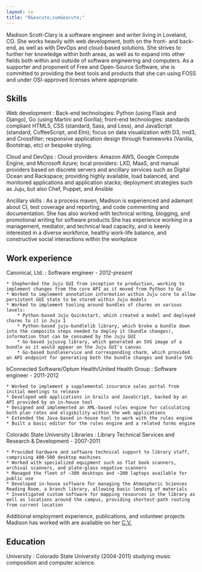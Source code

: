 ```yaml
---
layout: cv
title: "R&eacute;sum&eacute;"
---
```


Madison Scott-Clary is a software engineer and writer living in Loveland, CO. She works heavily with web development, both on the front- and back-end, as well as with DevOps and cloud-based solutions. She strives to further her knowledge within both areas, as well as to expand into other fields both within and outside of software engineering and computers. As a supporter and proponent of Free and Open-Source Software, she is committed to providing the best tools and products that she can using FOSS and under OSI-approved licenses where appropriate.

## Skills

Web development
:   Back-end technologies: Python (using Flask and Django), Go (using Martini and Gorilla); front-end technologies: standards compliant HTML5, CSS (standard, Sass, and Less), and JavaScript (standard, CoffeeScript, and Elm); focus on data visualization with D3, nvd3, and Crossfilter; responsive application design through frameworks (Vanilla, Bootstrap, etc) or bespoke styling.

Cloud and DevOps
:   Cloud providers: Amazon AWS, Google Compute Engine, and Microsoft Azure; local providers: LXD, MaaS, and manual providers based on discrete servers and ancillary services such as Digital Ocean and Rackspace; providing highly available, load balanced, and monitored applications and application stacks; deployment strategies such as Juju, but also Chef, Puppet, and Ansible

Ancillary skills
:   As a process maven, Madison is experienced and adamant about CI, test coverage and reporting, and code commenting and documentation. She has also worked with technical writing, blogging, and promotional writing for software products She has experience working in a management, mediator, and technical lead capacity, and is keenly interested in a diverse workforce, healthy work-life balance, and constructive social interactions within the workplace

## Work experience

Canonical, Ltd.
:   Software engineer - 2012-*present*

    * Shepherded the Juju GUI from inception to production, working to implement changes from the core API as it moved from Python to Go
    * Worked to implement annotation information within Juju core to allow persistent GUI state to be stored within Juju models
    * Worked to implement tooling around bundles of charms on various levels:
        * Python-based Juju Quickstart, which created a model and deployed charms to it in Juju 1
        * Python-based juju-bundlelib library, which broke a bundle down into the composite steps needed to deploy it (bundle changes), information that can be consumed by the Juju GUI
        * Go-based jujusvg library, which generated an SVG image of a bundle as it would appear on the Juju GUI's canvas
        * Go-based bundleservice and corresponding charm, which provided an API endpoint for generating both the bundle changes and bundle SVG

bConnected Software/Optum Health/United Health Group
:   Software engineer - 2011-2012

    * Worked to implement a supplemental insurance sales portal from initial meetings to release
    * Developed web applications in Grails and JavaScript, backed by an API provided by an in-house tool
    * Designed and implemented an XML-based rules engine for calculating both plan rates and eligibility within the web applications
    * Extended the Java-based in-house tool to work with the rules engine
    * Built a basic editor for the rules engine and a related forms engine

Colorado State University Libraries
:   Library Technical Services and Research &amp; Development - 2007-2011

    * Provided hardware and software technical support to library staff, comprising 400-500 desktop machines
    * Worked with specialized equipment such as flat book scanners, archival scanners, and plate-glass negative scanners
    * Managed the fleet of ~300 desktops and ~200 laptops available for public use
    * Developed in-house software for managing the Atmospheric Sciences Reading Room, a branch library, allowing basic lending of materials
    * Investigated custom software for mapping resources in the library as well as locations around the campus, providing shortest-path routing from current location

Additional employment experience, publications, and volunteer projects Madison has worked with are available on her [C.V.](/cv)

## Education

University
:   Colorado State University (2004-2011) studying music composition and computer science.
